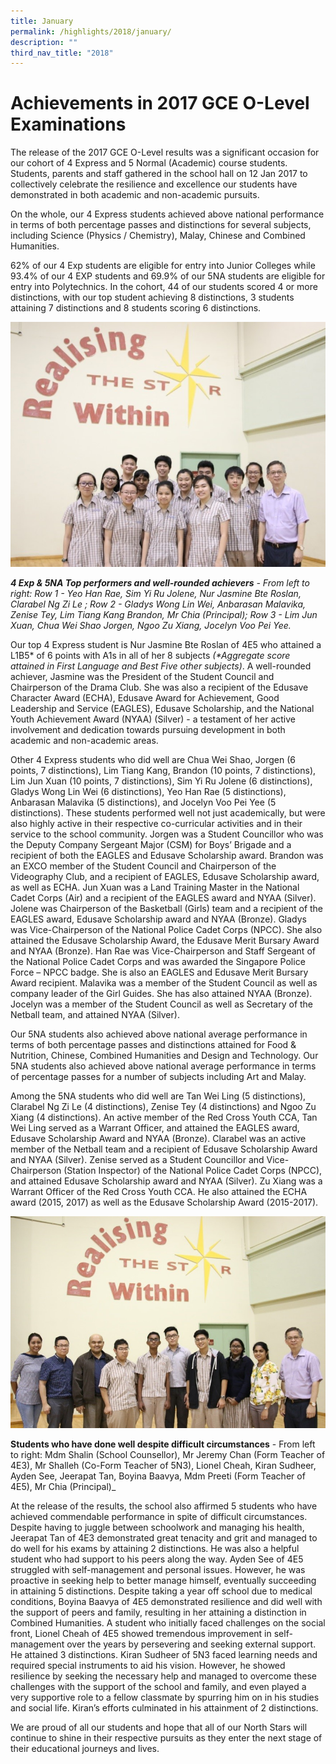 ```yaml
---
title: January
permalink: /highlights/2018/january/
description: ""
third_nav_title: "2018"
---
```

# Achievements in 2017 GCE O-Level Examinations


The release of the 2017 GCE O-Level results was a significant occasion for our cohort of 4 Express and 5 Normal (Academic) course students. Students, parents and staff gathered in the school hall on 12 Jan 2017 to collectively celebrate the resilience and excellence our students have demonstrated in both academic and non-academic pursuits.  
  
On the whole, our 4 Express students achieved above national performance in terms of both percentage passes and distinctions for several subjects, including Science (Physics / Chemistry), Malay, Chinese and Combined Humanities.  
  
62% of our 4 Exp students are eligible for entry into Junior Colleges while 93.4% of our 4 EXP students and 69.9% of our 5NA students are eligible for entry into Polytechnics. In the cohort, 44 of our students scored 4 or more distinctions, with our top student achieving 8 distinctions, 3 students attaining 7 distinctions and 8 students scoring 6 distinctions.  
  

![](/images/2017OLevelPic1.jpeg)
  
**_4 Exp & 5NA Top performers and well-rounded achievers_** _\- From left to right: Row 1 - Yeo Han Rae, Sim Yi Ru Jolene, Nur Jasmine Bte Roslan, Clarabel Ng Zi Le ; Row 2 - Gladys Wong Lin Wei, Anbarasan Malavika, Zenise Tey, Lim Tiang Kang Brandon, Mr Chia (Principal); Row 3 - Lim Jun Xuan, Chua Wei Shao Jorgen, Ngoo Zu Xiang, Jocelyn Voo Pei Yee._

  
Our top 4 Express student is Nur Jasmine Bte Roslan of 4E5 who attained a L1B5\* of 6 points with A1s in all of her 8 subjects _(\*Aggregate score attained in First Language and Best Five other subjects)_. A well-rounded achiever, Jasmine was the President of the Student Council and Chairperson of the Drama Club. She was also a recipient of the Edusave Character Award (ECHA), Edusave Award for Achievement, Good Leadership and Service (EAGLES), Edusave Scholarship, and the National Youth Achievement Award (NYAA) (Silver) - a testament of her active involvement and dedication towards pursuing development in both academic and non-academic areas.  
  
Other 4 Express students who did well are Chua Wei Shao, Jorgen (6 points, 7 distinctions), Lim Tiang Kang, Brandon (10 points, 7 distinctions), Lim Jun Xuan (10 points, 7 distinctions), Sim Yi Ru Jolene (6 distinctions), Gladys Wong Lin Wei (6 distinctions), Yeo Han Rae (5 distinctions), Anbarasan Malavika (5 distinctions), and Jocelyn Voo Pei Yee (5 distinctions). These students performed well not just academically, but were also highly active in their respective co-curricular activities and in their service to the school community. Jorgen was a Student Councillor who was the Deputy Company Sergeant Major (CSM) for Boys’ Brigade and a recipient of both the EAGLES and Edusave Scholarship award. Brandon was an EXCO member of the Student Council and Chairperson of the Videography Club, and a recipient of EAGLES, Edusave Scholarship award, as well as ECHA. Jun Xuan was a Land Training Master in the National Cadet Corps (Air) and a recipient of the EAGLES award and NYAA (Silver). Jolene was Chairperson of the Basketball (Girls) team and a recipient of the EAGLES award, Edusave Scholarship award and NYAA (Bronze). Gladys was Vice-Chairperson of the National Police Cadet Corps (NPCC). She also attained the Edusave Scholarship Award, the Edusave Merit Bursary Award and NYAA (Bronze). Han Rae was Vice-Chairperson and Staff Sergeant of the National Police Cadet Corps and was awarded the Singapore Police Force – NPCC badge. She is also an EAGLES and Edusave Merit Bursary Award recipient. Malavika was a member of the Student Council as well as company leader of the Girl Guides. She has also attained NYAA (Bronze). Jocelyn was a member of the Student Council as well as Secretary of the Netball team, and attained NYAA (Silver).  
  
Our 5NA students also achieved above national average performance in terms of both percentage passes and distinctions attained for Food & Nutrition, Chinese, Combined Humanities and Design and Technology. Our 5NA students also achieved above national average performance in terms of percentage passes for a number of subjects including Art and Malay.  
  
Among the 5NA students who did well are Tan Wei Ling (5 distinctions), Clarabel Ng Zi Le (4 distinctions), Zenise Tey (4 distinctions) and Ngoo Zu Xiang (4 distinctions). An active member of the Red Cross Youth CCA, Tan Wei Ling served as a Warrant Officer, and attained the EAGLES award, Edusave Scholarship Award and NYAA (Bronze). Clarabel was an active member of the Netball team and a recipient of Edusave Scholarship Award and NYAA (Silver). Zenise served as a Student Councillor and Vice-Chairperson (Station Inspector) of the National Police Cadet Corps (NPCC), and attained Edusave Scholarship award and NYAA (Silver). Zu Xiang was a Warrant Officer of the Red Cross Youth CCA. He also attained the ECHA award (2015, 2017) as well as the Edusave Scholarship Award (2015-2017).   
  

![](/images/2017OLevelPic2.jpeg)

**Students who have done well despite difficult circumstances** - From left to right: Mdm Shalin (School Counsellor), Mr Jeremy Chan (Form Teacher of 4E3), Mr Shalleh (Co-Form Teacher of 5N3), Lionel Cheah, Kiran Sudheer, Ayden See, Jeerapat Tan, Boyina Baavya, Mdm Preeti (Form Teacher of 4E5), Mr Chia (Principal)_

At the release of the results, the school also affirmed 5 students who have achieved commendable performance in spite of difficult circumstances. Despite having to juggle between schoolwork and managing his health, Jeerapat Tan of 4E3 demonstrated great tenacity and grit and managed to do well for his exams by attaining 2 distinctions. He was also a helpful student who had support to his peers along the way. Ayden See of 4E5 struggled with self-management and personal issues. However, he was proactive in seeking help to better manage himself, eventually succeeding in attaining 5 distinctions. Despite taking a year off school due to medical conditions, Boyina Baavya of 4E5 demonstrated resilience and did well with the support of peers and family, resulting in her attaining a distinction in Combined Humanities. A student who initially faced challenges on the social front, Lionel Cheah of 4E5 showed tremendous improvement in self-management over the years by persevering and seeking external support. He attained 3 distinctions. Kiran Sudheer of 5N3 faced learning needs and required special instruments to aid his vision. However, he showed resilience by seeking the necessary help and managed to overcome these challenges with the support of the school and family, and even played a very supportive role to a fellow classmate by spurring him on in his studies and social life. Kiran’s efforts culminated in his attainment of 2 distinctions.

We are proud of all our students and hope that all of our North Stars will continue to shine in their respective pursuits as they enter the next stage of their educational journeys and lives.